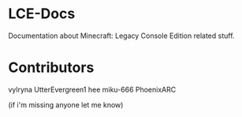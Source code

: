 # LCE-Docs
Documentation about Minecraft: Legacy Console Edition related stuff.

# Contributors
vylryna
UtterEvergreen1
hee
miku-666
PhoenixARC

(if i'm missing anyone let me know)
